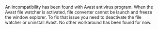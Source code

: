 An incompatibility has been found with Avast antivirus program. When the Avast file watcher is activated, file converter cannot be launch and freeze the window explorer. To fix that issue you need to deactivate the file watcher or uninstall Avast. No other workaround has been found for now.